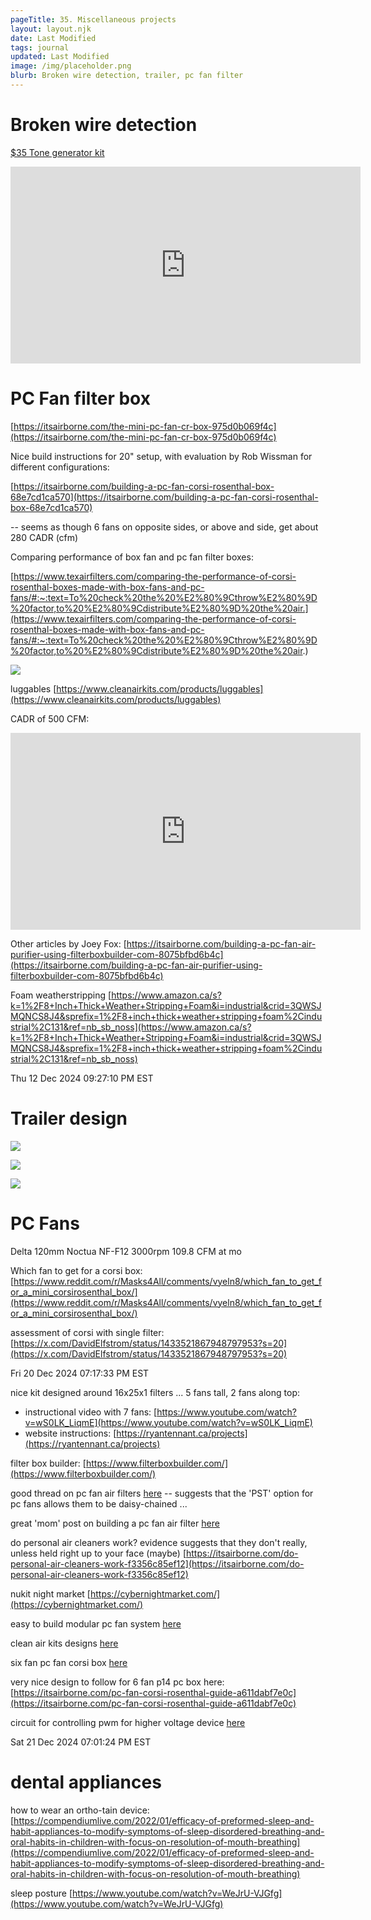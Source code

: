 ```yaml
---
pageTitle: 35. Miscellaneous projects 
layout: layout.njk
date: Last Modified 
tags: journal
updated: Last Modified
image: /img/placeholder.png
blurb: Broken wire detection, trailer, pc fan filter 
---
```


# Broken wire detection

[$35 Tone generator kit](https://www.amazon.com/Generator-Accuracy-Inductive-Amplifier-Adjustable/dp/B08DV1N2Q9/ref=sr_1_7?crid=YK7O8HDSXG3E&dchild=1&keywords=tone+tracer+kit&qid=1618268591&sprefix=tone+traceer%2Caps%2C175&sr=8-7)

<iframe width="560" height="315" src="https://www.youtube.com/embed/in6IeZjYR3E?si=Uw6hqDgRhDWkWlKa" title="YouTube video player" frameborder="0" allow="accelerometer; autoplay; clipboard-write; encrypted-media; gyroscope; picture-in-picture; web-share" referrerpolicy="strict-origin-when-cross-origin" allowfullscreen></iframe>

# PC Fan filter box

[https://itsairborne.com/the-mini-pc-fan-cr-box-975d0b069f4c](https://itsairborne.com/the-mini-pc-fan-cr-box-975d0b069f4c)

Nice build instructions for 20" setup, with evaluation by Rob Wissman for different configurations:
 
[https://itsairborne.com/building-a-pc-fan-corsi-rosenthal-box-68e7cd1ca570](https://itsairborne.com/building-a-pc-fan-corsi-rosenthal-box-68e7cd1ca570)

-- seems as though 6 fans on opposite sides, or above and side, get about 280 CADR (cfm)

Comparing performance of box fan and pc fan filter boxes:

[https://www.texairfilters.com/comparing-the-performance-of-corsi-rosenthal-boxes-made-with-box-fans-and-pc-fans/#:~:text=To%20check%20the%20%E2%80%9Cthrow%E2%80%9D%20factor,to%20%E2%80%9Cdistribute%E2%80%9D%20the%20air.](https://www.texairfilters.com/comparing-the-performance-of-corsi-rosenthal-boxes-made-with-box-fans-and-pc-fans/#:~:text=To%20check%20the%20%E2%80%9Cthrow%E2%80%9D%20factor,to%20%E2%80%9Cdistribute%E2%80%9D%20the%20air.) 

![](/img/covid/cr_pc_compare.png)

luggables [https://www.cleanairkits.com/products/luggables](https://www.cleanairkits.com/products/luggables)

CADR of 500 CFM:

<iframe width="560" height="315" src="https://www.youtube.com/embed/PETKQvAoI8A?si=Pkx-02tQFgvfBnEU" title="YouTube video player" frameborder="0" allow="accelerometer; autoplay; clipboard-write; encrypted-media; gyroscope; picture-in-picture; web-share" referrerpolicy="strict-origin-when-cross-origin" allowfullscreen></iframe>

Other articles by Joey Fox: [https://itsairborne.com/building-a-pc-fan-air-purifier-using-filterboxbuilder-com-8075bfbd6b4c](https://itsairborne.com/building-a-pc-fan-air-purifier-using-filterboxbuilder-com-8075bfbd6b4c)

Foam weatherstripping [https://www.amazon.ca/s?k=1%2F8+Inch+Thick+Weather+Stripping+Foam&i=industrial&crid=3QWSJMQNCS8J4&sprefix=1%2F8+inch+thick+weather+stripping+foam%2Cindustrial%2C131&ref=nb_sb_noss](https://www.amazon.ca/s?k=1%2F8+Inch+Thick+Weather+Stripping+Foam&i=industrial&crid=3QWSJMQNCS8J4&sprefix=1%2F8+inch+thick+weather+stripping+foam%2Cindustrial%2C131&ref=nb_sb_noss)

Thu 12 Dec 2024 09:27:10 PM EST

# Trailer design

![](/img/trailer/trailer_panic.png)

![](/img/trailer/trailer_explode.png)

![](/img/trailer/trailer_bunk.png)

# PC Fans

Delta 120mm
Noctua NF-F12 3000rpm  109.8 CFM at mo

Which fan to get for a corsi box: [https://www.reddit.com/r/Masks4All/comments/vyeln8/which_fan_to_get_for_a_mini_corsirosenthal_box/](https://www.reddit.com/r/Masks4All/comments/vyeln8/which_fan_to_get_for_a_mini_corsirosenthal_box/)

assessment of corsi with single filter: [https://x.com/DavidElfstrom/status/1433521867948797953?s=20](https://x.com/DavidElfstrom/status/1433521867948797953?s=20)

Fri 20 Dec 2024 07:17:33 PM EST

nice kit designed around 16x25x1 filters ... 5 fans tall, 2 fans along top:
- instructional video with 7 fans: [https://www.youtube.com/watch?v=wS0LK_LiqmE](https://www.youtube.com/watch?v=wS0LK_LiqmE)
- website instructions: [https://ryantennant.ca/projects](https://ryantennant.ca/projects)


filter box builder: [https://www.filterboxbuilder.com/](https://www.filterboxbuilder.com/)

good thread on pc fan air filters [here](https://x.com/robwiss/status/1577145851054784512?s=20)  -- suggests that the 'PST' option for pc fans allows them to be daisy-chained ...

great 'mom' post on building a pc fan air filter [here](https://itsairborne.com/busy-mom-builds-a-pc-fan-corsi-rosenthal-box-c64a56bae528)

do personal air cleaners work?  evidence suggests that they don't really, unless held right up to your face (maybe) [https://itsairborne.com/do-personal-air-cleaners-work-f3356c85ef12](https://itsairborne.com/do-personal-air-cleaners-work-f3356c85ef12)

nukit night market [https://cybernightmarket.com/](https://cybernightmarket.com/)

easy to build modular pc fan system [here](https://www.texairfilters.com/an-easy-to-build-corsi-rosenthal-box-using-modular-pc-fan-systems/)

clean air kits designs [here](https://www.cleanairkits.com/)

six fan pc fan corsi box [here](https://itsairborne.com/pc-fan-corsi-rosenthal-box-builds-eb5736d26e63)

very nice design to follow for 6 fan p14 pc box here: [https://itsairborne.com/pc-fan-corsi-rosenthal-guide-a611dabf7e0c](https://itsairborne.com/pc-fan-corsi-rosenthal-guide-a611dabf7e0c)

circuit for controlling pwm for higher voltage device [here](https://skillbank.co.uk/arduino/motor2.htm#a3)

Sat 21 Dec 2024 07:01:24 PM EST

# dental appliances

how to wear an ortho-tain device: [https://compendiumlive.com/2022/01/efficacy-of-preformed-sleep-and-habit-appliances-to-modify-symptoms-of-sleep-disordered-breathing-and-oral-habits-in-children-with-focus-on-resolution-of-mouth-breathing](https://compendiumlive.com/2022/01/efficacy-of-preformed-sleep-and-habit-appliances-to-modify-symptoms-of-sleep-disordered-breathing-and-oral-habits-in-children-with-focus-on-resolution-of-mouth-breathing)

sleep posture [https://www.youtube.com/watch?v=WeJrU-VJGfg](https://www.youtube.com/watch?v=WeJrU-VJGfg)


